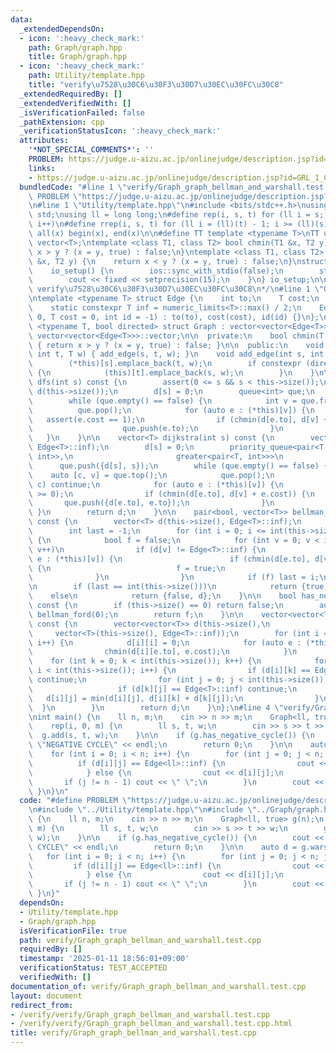 ```yaml
---
data:
  _extendedDependsOn:
  - icon: ':heavy_check_mark:'
    path: Graph/graph.hpp
    title: Graph/graph.hpp
  - icon: ':heavy_check_mark:'
    path: Utility/template.hpp
    title: "verify\u7528\u30C6\u30F3\u30D7\u30EC\u30FC\u30C8"
  _extendedRequiredBy: []
  _extendedVerifiedWith: []
  _isVerificationFailed: false
  _pathExtension: cpp
  _verificationStatusIcon: ':heavy_check_mark:'
  attributes:
    '*NOT_SPECIAL_COMMENTS*': ''
    PROBLEM: https://judge.u-aizu.ac.jp/onlinejudge/description.jsp?id=GRL_1_C
    links:
    - https://judge.u-aizu.ac.jp/onlinejudge/description.jsp?id=GRL_1_C
  bundledCode: "#line 1 \"verify/Graph_graph_bellman_and_warshall.test.cpp\"\n#define\
    \ PROBLEM \"https://judge.u-aizu.ac.jp/onlinejudge/description.jsp?id=GRL_1_C\"\
    \n#line 1 \"Utility/template.hpp\"\n#include <bits/stdc++.h>\nusing namespace\
    \ std;\nusing ll = long long;\n#define rep(i, s, t) for (ll i = s; i < (ll)(t);\
    \ i++)\n#define rrep(i, s, t) for (ll i = (ll)(t) - 1; i >= (ll)(s); i--)\n#define\
    \ all(x) begin(x), end(x)\n\n#define TT template <typename T>\nTT using vec =\
    \ vector<T>;\ntemplate <class T1, class T2> bool chmin(T1 &x, T2 y) {\n    return\
    \ x > y ? (x = y, true) : false;\n}\ntemplate <class T1, class T2> bool chmax(T1\
    \ &x, T2 y) {\n    return x < y ? (x = y, true) : false;\n}\nstruct io_setup {\n\
    \    io_setup() {\n        ios::sync_with_stdio(false);\n        std::cin.tie(nullptr);\n\
    \        cout << fixed << setprecision(15);\n    }\n} io_setup;\n\n/*\n@brief\
    \ verify\u7528\u30C6\u30F3\u30D7\u30EC\u30FC\u30C8\n*/\n#line 1 \"Graph/graph.hpp\"\
    \ntemplate <typename T> struct Edge {\n    int to;\n    T cost;\n    int id;\n\
    \    static constexpr T inf = numeric_limits<T>::max() / 2;\n    Edge(int to =\
    \ 0, T cost = 0, int id = -1) : to(to), cost(cost), id(id) {}\n};\n\ntemplate\
    \ <typename T, bool directed> struct Graph : vector<vector<Edge<T>>> {\n    using\
    \ vector<vector<Edge<T>>>::vector;\n\n  private:\n    bool chmin(T &x, T y) const\
    \ { return x > y ? (x = y, true) : false; }\n\n  public:\n    void add(int s,\
    \ int t, T w) { add_edge(s, t, w); }\n    void add_edge(int s, int t, T w) {\n\
    \        (*this)[s].emplace_back(t, w);\n        if constexpr (directed == false)\
    \ {\n            (this)[t].emplace_back(s, w);\n        }\n    }\n\n    vector<T>\
    \ dfs(int s) const {\n        assert(0 <= s && s < this->size());\n        vector<T>\
    \ d(this->size());\n        d[s] = 0;\n        queue<int> que;\n        que.push(s);\n\
    \        while (que.empty() == false) {\n            int v = que.front();\n  \
    \          que.pop();\n            for (auto e : (*this)[v]) {\n             \
    \   assert(e.cost == 1);\n                if (chmin(d[e.to], d[v] + e.cost)) {\n\
    \                    que.push(e.to);\n                }\n            }\n     \
    \   }\n    }\n\n    vector<T> dijkstra(int s) const {\n        vector<T> d(this->size(),\
    \ Edge<T>::inf);\n        d[s] = 0;\n        priority_queue<pair<T, int>, vector<pair<T,\
    \ int>>,\n                       greater<pair<T, int>>>\n            que;\n  \
    \      que.push({d[s], s});\n        while (que.empty() == false) {\n        \
    \    auto [c, v] = que.top();\n            que.pop();\n            if (d[v] <\
    \ c) continue;\n            for (auto e : (*this)[v]) {\n                assert(e.cost\
    \ >= 0);\n                if (chmin(d[e.to], d[v] + e.cost)) {\n             \
    \       que.push({d[e.to], e.to});\n                }\n            }\n       \
    \ }\n        return d;\n    }\n\n    pair<bool, vector<T>> bellman_ford(int s)\
    \ const {\n        vector<T> d(this->size(), Edge<T>::inf);\n        d[s] = 0;\n\
    \        int last = -1;\n        for (int i = 0; i <= int(this->size()); i++)\
    \ {\n            bool f = false;\n            for (int v = 0; v < int(this->size());\
    \ v++)\n                if (d[v] != Edge<T>::inf) {\n                    for (auto\
    \ e : (*this)[v]) {\n                        if (chmin(d[e.to], d[v] + e.cost))\
    \ {\n                            f = true;\n                        }\n      \
    \              }\n                }\n            if (f) last = i;\n        }\n\
    \n        if (last == int(this->size()))\n            return {true, d};\n    \
    \    else\n            return {false, d};\n    }\n\n    bool has_negative_cycle()\
    \ const {\n        if (this->size() == 0) return false;\n        auto [f, d] =\
    \ bellman_ford(0);\n        return f;\n    }\n\n    vector<vector<T>> warshall()\
    \ const {\n        vector<vector<T>> d(this->size(),\n                       \
    \     vector<T>(this->size(), Edge<T>::inf));\n        for (int i = 0; i < int(this->size());\
    \ i++) {\n            d[i][i] = 0;\n            for (auto e : (*this)[i]) {\n\
    \                chmin(d[i][e.to], e.cost);\n            }\n        }\n\n    \
    \    for (int k = 0; k < int(this->size()); k++) {\n            for (int i = 0;\
    \ i < int(this->size()); i++) {\n                if (d[i][k] == Edge<T>::inf)\
    \ continue;\n                for (int j = 0; j < int(this->size()); j++) {\n \
    \                   if (d[k][j] == Edge<T>::inf) continue;\n                 \
    \   d[i][j] = min(d[i][j], d[i][k] + d[k][j]);\n                }\n          \
    \  }\n        }\n        return d;\n    }\n};\n#line 4 \"verify/Graph_graph_bellman_and_warshall.test.cpp\"\
    \nint main() {\n    ll n, m;\n    cin >> n >> m;\n    Graph<ll, true> g(n);\n\
    \    rep(i, 0, m) {\n        ll s, t, w;\n        cin >> s >> t >> w;\n      \
    \  g.add(s, t, w);\n    }\n\n    if (g.has_negative_cycle()) {\n        cout <<\
    \ \"NEGATIVE CYCLE\" << endl;\n        return 0;\n    }\n\n    auto d = g.warshall();\n\
    \    for (int i = 0; i < n; i++) {\n        for (int j = 0; j < n; j++) {\n  \
    \          if (d[i][j] == Edge<ll>::inf) {\n                cout << \"INF\";\n\
    \            } else {\n                cout << d[i][j];\n            }\n     \
    \       if (j != n - 1) cout << \" \";\n        }\n        cout << endl;\n   \
    \ }\n}\n"
  code: "#define PROBLEM \"https://judge.u-aizu.ac.jp/onlinejudge/description.jsp?id=GRL_1_C\"\
    \n#include \"../Utility/template.hpp\"\n#include \"../Graph/graph.hpp\"\nint main()\
    \ {\n    ll n, m;\n    cin >> n >> m;\n    Graph<ll, true> g(n);\n    rep(i, 0,\
    \ m) {\n        ll s, t, w;\n        cin >> s >> t >> w;\n        g.add(s, t,\
    \ w);\n    }\n\n    if (g.has_negative_cycle()) {\n        cout << \"NEGATIVE\
    \ CYCLE\" << endl;\n        return 0;\n    }\n\n    auto d = g.warshall();\n \
    \   for (int i = 0; i < n; i++) {\n        for (int j = 0; j < n; j++) {\n   \
    \         if (d[i][j] == Edge<ll>::inf) {\n                cout << \"INF\";\n\
    \            } else {\n                cout << d[i][j];\n            }\n     \
    \       if (j != n - 1) cout << \" \";\n        }\n        cout << endl;\n   \
    \ }\n}"
  dependsOn:
  - Utility/template.hpp
  - Graph/graph.hpp
  isVerificationFile: true
  path: verify/Graph_graph_bellman_and_warshall.test.cpp
  requiredBy: []
  timestamp: '2025-01-11 18:56:01+09:00'
  verificationStatus: TEST_ACCEPTED
  verifiedWith: []
documentation_of: verify/Graph_graph_bellman_and_warshall.test.cpp
layout: document
redirect_from:
- /verify/verify/Graph_graph_bellman_and_warshall.test.cpp
- /verify/verify/Graph_graph_bellman_and_warshall.test.cpp.html
title: verify/Graph_graph_bellman_and_warshall.test.cpp
---
```


